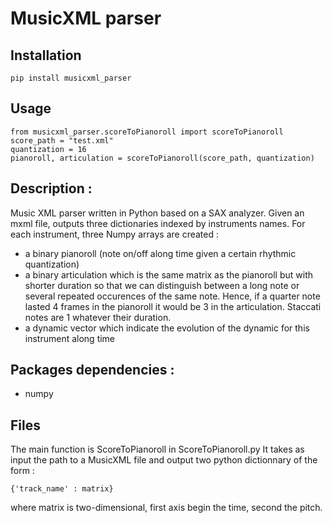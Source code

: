 # MusicXML parser

## Installation

    pip install musicxml_parser

## Usage

    from musicxml_parser.scoreToPianoroll import scoreToPianoroll
    score_path = "test.xml"
    quantization = 16
    pianoroll, articulation = scoreToPianoroll(score_path, quantization)

## Description :
Music XML parser written in Python based on a SAX analyzer.
Given an mxml file, outputs three dictionaries indexed by instruments names. For each instrument, three Numpy arrays are created :
- a binary pianoroll (note on/off along time given a certain rhythmic quantization)
- a binary articulation which is the same matrix as the pianoroll but with shorter duration so that we can distinguish between a long note or several repeated occurences of the same note. Hence, if a quarter note lasted 4 frames in the pianoroll it would be 3 in the articulation. Staccati notes are 1 whatever their duration.
- a dynamic vector which indicate the evolution of the dynamic for this instrument along time

## Packages dependencies :
* numpy

## Files
The main function is ScoreToPianoroll in ScoreToPianoroll.py
It takes as input the path to a MusicXML file and output two python dictionnary of the form :

    {'track_name' : matrix}

where matrix is two-dimensional, first axis begin the time, second the pitch.
